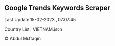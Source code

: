 

## Google Trends Keywords Scraper 
 
Last Update 15-02-2023 , 07:07:45

Country List :
VIETNAM.json



© Abdul Muttaqin 
